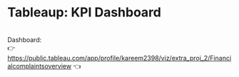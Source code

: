 # Tableaup: KPI Dashboard
<br /> Dashboard: 
<br /> :point_right: https://public.tableau.com/app/profile/kareem2398/viz/extra_proj_2/Financialcomplaintsoverview :point_left:
